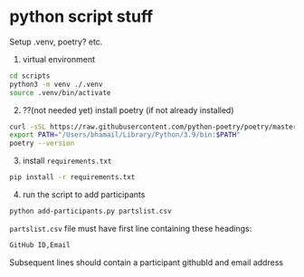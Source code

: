 <!--

    Copyright (c) 2021-present Sonatype, Inc.

    Licensed under the Apache License, Version 2.0 (the "License");
    you may not use this file except in compliance with the License.
    You may obtain a copy of the License at

        http://www.apache.org/licenses/LICENSE-2.0

    Unless required by applicable law or agreed to in writing, software
    distributed under the License is distributed on an "AS IS" BASIS,
    WITHOUT WARRANTIES OR CONDITIONS OF ANY KIND, either express or implied.
    See the License for the specific language governing permissions and
    limitations under the License.

-->
python script stuff
===================

Setup .venv, poetry? etc.

1. virtual environment
```bash
cd scripts
python3 -m venv ./.venv
source .venv/bin/activate
```
2. ??(not needed yet) install poetry (if not already installed)
```bash
curl -sSL https://raw.githubusercontent.com/python-poetry/poetry/master/install-poetry.py | python -
export PATH="/Users/bhamail/Library/Python/3.9/bin:$PATH"
poetry --version
```
3. install `requirements.txt`
```bash
pip install -r requirements.txt
```
4. run the script to add participants
```bash
python add-participants.py partslist.csv
```
`partslist.csv` file must have first line containing these headings:
```bash
GitHub ID,Email
```
Subsequent lines should contain a participant githubId and email address
